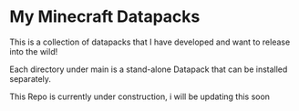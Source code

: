 # My Minecraft Datapacks

This is a collection of datapacks that I have developed and want to release into the wild!

Each directory under main is a stand-alone Datapack that can be installed separately.

This Repo is currently under construction, i will be updating this soon
